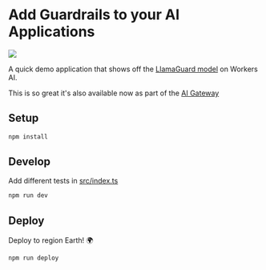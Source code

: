 # Add Guardrails to your AI Applications


[<img src="https://img.youtube.com/vi/Its1H0jTxrQ/0.jpg">](https://youtu.be/Its1H0jTxrQ "Add Guardrails to your AI Applications")

A quick demo application that shows off the [LlamaGuard model](https://developers.cloudflare.com/workers-ai/models/llama-guard-3-8b/) on Workers AI.

This is so great it's also available now as part of the [AI Gateway](https://blog.cloudflare.com/guardrails-in-ai-gateway/)

## Setup

```bash
npm install
```

## Develop

Add different tests in [src/index.ts](./src/index.ts)

```bash
npm run dev
```


## Deploy

Deploy to region Earth! 🌍

```bash
npm run deploy
```

